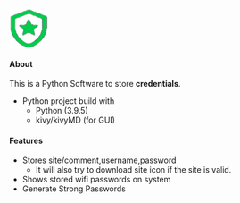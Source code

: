 <img align="center" style="height:70px;width:70px;margin-left:auto;margin-right:auto;" src="https://github.com/AraignPirate/Password_Assistent/blob/main/Appfiles/Icon.png" alt="Password Assistent Icon"></img>
#### About
This is a Python Software to store **credentials**.
- Python project build with
  - Python (3.9.5)
  - kivy/kivyMD (for GUI)
#### Features
- Stores site/comment,username,password 
  - It will also try to download site icon if the site is valid.
- Shows stored wifi passwords on system
- Generate Strong Passwords
